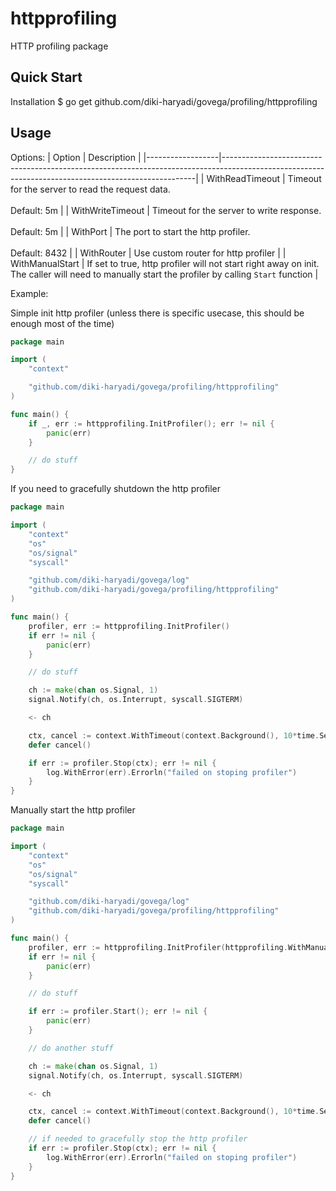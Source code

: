 # httpprofiling
HTTP profiling package 

## Quick Start

Installation
    $ go get github.com/diki-haryadi/govega/profiling/httpprofiling


## Usage

Options:
| Option           | Description                                                                                                                                         |
|------------------|-----------------------------------------------------------------------------------------------------------------------------------------------------|
| WithReadTimeout  | Timeout for the server to read the request data. <br><br>Default: 5m                                                                                |
| WithWriteTimeout | Timeout for the server to write response.<br><br>Default: 5m                                                                                        |
| WithPort         | The port to start the http profiler.<br><br>Default: 8432                                                                                           |
| WithRouter       | Use custom router for http profiler                                                                                                                 |
| WithManualStart  | If set to true, http profiler will not start right away on init.<br>The caller will need to manually start the profiler by calling `Start` function |

Example:

Simple init http profiler (unless there is specific usecase, this should be enough most of the time)

```go
package main

import (
	"context"

	"github.com/diki-haryadi/govega/profiling/httpprofiling"
)

func main() {
	if _, err := httpprofiling.InitProfiler(); err != nil {
		panic(err)
	}

	// do stuff
}
```

If you need to gracefully shutdown the http profiler

```go
package main

import (
	"context"
	"os"
	"os/signal"
	"syscall"

	"github.com/diki-haryadi/govega/log"
	"github.com/diki-haryadi/govega/profiling/httpprofiling"
)

func main() {
	profiler, err := httpprofiling.InitProfiler()
	if err != nil {
		panic(err)
	}

	// do stuff

	ch := make(chan os.Signal, 1)
	signal.Notify(ch, os.Interrupt, syscall.SIGTERM)

	<- ch

	ctx, cancel := context.WithTimeout(context.Background(), 10*time.Second)
	defer cancel()

	if err := profiler.Stop(ctx); err != nil {
		log.WithError(err).Errorln("failed on stoping profiler")
	}
}
```

Manually start the http profiler

```go
package main

import (
	"context"
	"os"
	"os/signal"
	"syscall"

	"github.com/diki-haryadi/govega/log"
	"github.com/diki-haryadi/govega/profiling/httpprofiling"
)

func main() {
	profiler, err := httpprofiling.InitProfiler(httpprofiling.WithManualStart(true))
	if err != nil {
		panic(err)
	}

	// do stuff

	if err := profiler.Start(); err != nil {
		panic(err)
	}

	// do another stuff

	ch := make(chan os.Signal, 1)
	signal.Notify(ch, os.Interrupt, syscall.SIGTERM)

	<- ch

	ctx, cancel := context.WithTimeout(context.Background(), 10*time.Second)
	defer cancel()

	// if needed to gracefully stop the http profiler
	if err := profiler.Stop(ctx); err != nil {
		log.WithError(err).Errorln("failed on stoping profiler")
	}
}
```
